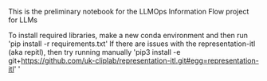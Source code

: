 This is the preliminary notebook for the LLMOps Information Flow project for LLMs

To install required libraries, make a new conda environment and then run 'pip install -r requirements.txt'
If there are issues with the representation-itl (aka repitl), then try running manually 'pip3 install -e git+https://github.com/uk-cliplab/representation-itl.git#egg=representation-itl'
'
